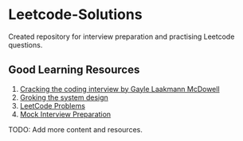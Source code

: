 # Leetcode-Solutions

Created repository for interview preparation and practising Leetcode questions.

## Good Learning Resources

1. [Cracking the coding interview by Gayle Laakmann McDowell](http://www.crackingthecodinginterview.com/)
2. [Groking the system design](https://www.educative.io/courses/grokking-the-system-design-interview)
3. [LeetCode Problems](https://leetcode.com/)
4. [Mock Interview Preparation](https://www.pramp.com/#/)

TODO: Add more content and resources.
